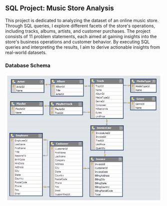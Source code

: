 ## SQL Project: Music Store Analysis

This project is dedicated to analyzing the dataset of an online music store. Through SQL queries, I explore different facets of the store's operations, including tracks, albums, artists, and customer purchases. The project consists of 11 problem statements, each aimed at gaining insights into the store's business operations and customer behavior. By executing SQL queries and interpreting the results, I aim to derive actionable insights from real-world datasets.

### Database Schema
![Database Schema](https://github.com/kaurpavneet29/Music-Store-Data-Analysis/raw/main/DatabaseSchema.png)
